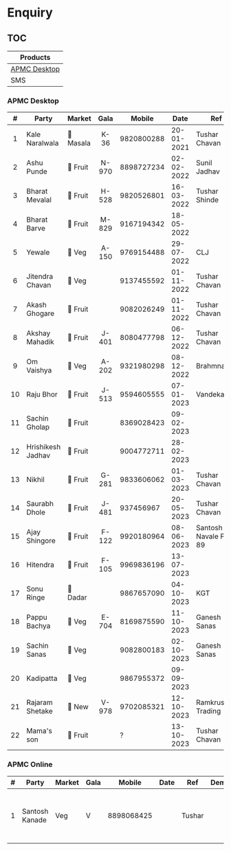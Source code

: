 # Enquiry

## TOC

| Products                      |
| ----------------------------- |
| [APMC Desktop](#APMC-Desktop) |
| SMS                           |

### APMC Desktop

|  #  | Party             | Market    | Gala  | Mobile     | Date       | Ref                 | Demo | Comment                |
| :-: | ----------------- | --------- | :---: | ---------- | ---------- | ------------------- | ---- | ---------------------- |
|  1  | Kale Naralwala    | 🍐 Masala | K-36  | 9820800288 | 20-01-2021 | Tushar Chavan       | Yes  | Quotated               |
|  2  | Ashu Punde        | 🍐 Fruit  | N-970 | 8898727234 | 02-02-2022 | Sunil Jadhav        | Yes  |                        |
|  3  | Bharat Mevalal    | 🍐 Fruit  | H-528 | 9820526801 | 16-03-2022 | Tushar Shinde       | No   |                        |
|  4  | Bharat Barve      | 🍐 Fruit  | M-829 | 9167194342 | 18-05-2022 |                     | No   | Dombivali Installation |
|  5  | Yewale            | 🍆 Veg    | A-150 | 9769154488 | 29-07-2022 | CLJ                 | No   |                        |
|  6  | Jitendra Chavan   | 🍆 Veg    |       | 9137455592 | 01-11-2022 | Tushar Chavan       | No   |                        |
|  7  | Akash Ghogare     | 🍐 Fruit  |       | 9082026249 | 01-11-2022 | Tushar Chavan       | No   |                        |
|  8  | Akshay Mahadik    | 🍆 Fruit  | J-401 | 8080477798 | 06-12-2022 | Tushar Chavan       | No   |                        |
|  9  | Om Vaishya        | 🍆 Veg    | A-202 | 9321980298 | 08-12-2022 | Brahmnanth          | No   | Jamdade                |
| 10  | Raju Bhor         | 🍐 Fruit  | J-513 | 9594605555 | 07-01-2023 | Vandekar            | No   |                        |
| 11  | Sachin Gholap     | 🍐 Fruit  |       | 8369028423 | 09-02-2023 |                     | Yes  |                        |
| 12  | Hrishikesh Jadhav | 🍐 Fruit  |       | 9004772711 | 28-02-2023 |                     | Yes  |                        |
| 13  | Nikhil            | 🍐 Fruit  | G-281 | 9833606062 | 01-03-2023 | Tushar Chavan       | Yes  |                        |
| 14  | Saurabh Dhole     | 🍐 Fruit  | J-481 | 937456967  | 20-05-2023 | Tushar Chavan       | Yes  | Jan-2024               |
| 15  | Ajay Shingore     | 🍐 Fruit  | F-122 | 9920180964 | 08-06-2023 | Santosh Navale F-89 | Yes  | Jan-2024               |
| 16  | Hitendra          | 🍐 Fruit  | F-105 | 9969836196 | 13-07-2023 |                     | No   |                        |
| 17  | Sonu Ringe        | 🍆 Dadar  |       | 9867657090 | 04-10-2023 | KGT                 | Yes  |                        |
| 18  | Pappu Bachya      | 🍆 Veg    | E-704 | 8169875590 | 11-10-2023 | Ganesh Sanas        | No   |                        |
| 19  | Sachin Sanas      | 🍆 Veg    |       | 9082800183 | 02-10-2023 | Ganesh Sanas        | No   |                        |
| 20  | Kadipatta         | 🍆 Veg    |       | 9867955372 | 09-09-2023 |                     | Yes  |                        |
| 21  | Rajaram Shetake   | 🍆 New    | V-978 | 9702085321 | 12-10-2023 | Ramkrushna Trading  | No   |                        |
| 22  | Mama's son        | 🍐 Fruit  |       | ?          | 13-10-2023 | Tushar Chavan       | No   |                        |

### APMC Online

| #   | Party          | Market | Gala | Mobile     | Date | Ref    | Demo | Comment                                   |
| --- | -------------- | ------ | ---- | ---------- | ---- | ------ | ---- | ----------------------------------------- |
| 1   | Santosh Kanade | Veg    | V    | 8898068425 |      | Tushar |      | Purchase & Voucher only Rs. 12,000 Quoted |
